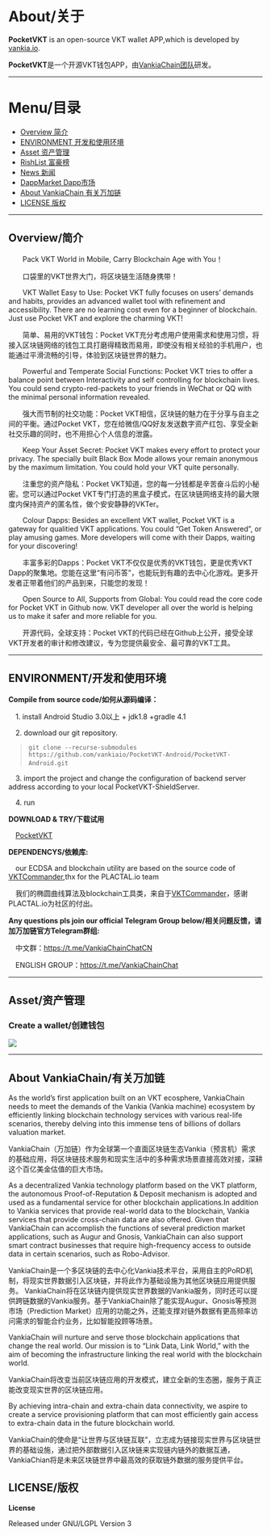# About/关于

**PocketVKT** is an open-source VKT wallet APP,which is developed by [vankia.io](https://vankia.io).

**PocketVKT**是一个开源VKT钱包APP，由[VankiaChain团队](https://vankia.io)研发。

-------------------------------

# Menu/目录
+ [Overview  简介](#1)
+ [ENVIRONMENT  开发和使用环境](#2)
+ [Asset 资产管理](#3)
+ [RishList  富豪榜](#4)
+ [News 新闻](#5)
+ [DappMarket  Dapp市场](#6)
+ [About VankiaChain  有关万加链](#7)
+ [LICENSE  版权](#8)

------------------------------

<h2 id="1">Overview/简介</h2>

&emsp;&emsp;Pack VKT World in Mobile, Carry Blockchain Age with You！

&emsp;&emsp;口袋里的VKT世界大门，将区块链生活随身携带！
   
&emsp;&emsp;VKT Wallet Easy to Use: Pocket VKT fully focuses on users’ demands and habits, provides an advanced wallet tool with refinement and accessibility. There are no learning cost even for a beginner of blockchain. Just use Pocket VKT and explore the charming VKT!

&emsp;&emsp;简单、易用的VKT钱包：Pocket VKT充分考虑用户使用需求和使用习惯，将接入区块链网络的钱包工具打磨得精致而易用，即使没有相关经验的手机用户，也能通过平滑流畅的引导，体验到区块链世界的魅力。

&emsp;&emsp;Powerful and Temperate Social Functions: Pocket VKT tries to offer a balance point between Interactivity and self controlling for blockchain lives. You could send crypto-red-packets to your friends in WeChat or QQ with the minimal personal information revealed.

&emsp;&emsp;强大而节制的社交功能：Pocket VKT相信，区块链的魅力在于分享与自主之间的平衡。通过Pocket VKT，您在给微信/QQ好友发送数字资产红包、享受全新社交乐趣的同时，也不用担心个人信息的泄露。

&emsp;&emsp;Keep Your Asset Secret: Pocket VKT makes every effort to protect your privacy. The specially built Black Box Mode allows your remain anonymous by the maximum limitation. You could hold your VKT quite personally.

&emsp;&emsp;注重您的资产隐私：Pocket VKT知道，您的每一分钱都是辛苦奋斗后的小秘密。您可以通过Pocket VKT专门打造的黑盒子模式，在区块链网络支持的最大限度内保持资产的匿名性，做个安安静静的VKTer。
    
&emsp;&emsp;Colour Dapps: Besides an excellent VKT wallet, Pocket VKT is a gateway for qualitied VKT applications. You could “Get Token Answered”, or play amusing games. More developers will come with their Dapps, waiting for your discovering!

&emsp;&emsp;丰富多彩的Dapps：Pocket VKT不仅仅是优秀的VKT钱包，更是优秀VKT Dapp的聚集地。您能在这里“有问币答”，也能玩到有趣的去中心化游戏。更多开发者正带着他们的产品到来，只能您的发现！


&emsp;&emsp;Open Source to All, Supports from Global: You could read the core code for Pocket VKT in Github now. VKT developer all over the world is helping us to make it safer and more reliable for you.

&emsp;&emsp;开源代码，全球支持：Pocket VKT的代码已经在Github上公开，接受全球VKT开发者的审计和修改建议，专为您提供最安全、最可靠的VKT工具。

------------------------------
<h2 id="2">ENVIRONMENT/开发和使用环境</h2>

**Compile from source code/如何从源码编译：**

&emsp;1. install Android Studio 3.0以上 + jdk1.8 +gradle 4.1

&emsp;2. download our git repository.
>`git clone --recurse-submodules https://github.com/vankiaio/PocketVKT-Android/PocketVKT-Android.git` 

&emsp;3. import the project and change the configuration of backend server address according to your local PocketVKT-ShieldServer.

&emsp;4. run

**DOWNLOAD & TRY/下载试用**

&emsp;[PocketVKT](https://pocketvkt.com/)


**DEPENDENCYS/依赖库:**

&emsp;our ECDSA and blockchain utility are based on the source code of [VKTCommander](https://github.com/plactal/VktCommander),thx for the PLACTAL.io team

&emsp;我们的椭圆曲线算法及blockchain工具类，来自于[VKTCommander](https://github.com/plactal/VktCommander)，感谢PLACTAL.io为社区的付出。


**Any questions pls join our official Telegram Group below/相关问题反馈，请加万加链官方Telegram群组:**

&emsp;中文群：https://t.me/VankiaChainChatCN

&emsp;ENGLISH GROUP：https://t.me/VankiaChainChat

------------------------------

<h2 id="3">Asset/资产管理</h2>

### Create a wallet/创建钱包
![](https://github.com/VankiaChain/PocketVKT/raw/master/screenshots/wallet.PNG)


------------------------------
<h2 id="7">About VankiaChain/有关万加链</h2>

As the world’s first application built on an VKT ecosphere, VankiaChain needs to meet the demands of the Vankia (Vankia machine) ecosystem by efficiently linking blockchain technology services with various real-life scenarios, thereby delving into this immense tens of billions of dollars valuation market.

VankiaChain（万加链）作为全球第一个直面区块链生态Vankia（预言机）需求的基础应用，将区块链技术服务和现实生活中的多种需求场景直接高效对接，深耕这个百亿美金估值的巨大市场。

As a decentralized Vankia technology platform based on the VKT platform, the autonomous Proof-of-Reputation & Deposit mechanism is adopted and used as a fundamental service for other blockchain applications.In addition to Vankia services that provide real-world data to the blockchain, Vankia services that provide cross-chain data are also offered. Given that VankiaChain can accomplish the functions of several prediction market applications, such as Augur and Gnosis, VankiaChain can also support smart contract businesses that require high-frequency access to outside data in certain scenarios, such as Robo-Advisor.

VankiaChain是一个多区块链的去中心化Vankia技术平台，采用自主的PoRD机制，将现实世界数据引入区块链，并将此作为基础设施为其他区块链应用提供服务。
VankiaChain将在区块链内提供现实世界数据的Vankia服务，同时还可以提供跨链数据的Vankia服务。基于VankiaChain除了能实现Augur、Gnosis等预测市场（Prediction Market）应用的功能之外，还能支撑对链外数据有更高频率访问需求的智能合约业务，比如智能投顾等场景。

VankiaChain will nurture and serve those blockchain applications that change the real world. Our mission is to “Link Data, Link World,” with the aim of becoming the infrastructure linking the real world with the blockchain world.

VankiaChain将改变当前区块链应用的开发模式，建立全新的生态圈，服务于真正能改变现实世界的区块链应用。

By achieving intra-chain and extra-chain data connectivity, we aspire to create a service provisioning platform that can most efficiently gain access to extra-chain data in the future blockchain world.

VankiaChain的使命是“让世界与区块链互联”，立志成为链接现实世界与区块链世界的基础设施，通过把外部数据引入区块链来实现链内链外的数据互通，VankiaChian将是未来区块链世界中最高效的获取链外数据的服务提供平台。

<h2 id="8">LICENSE/版权</h2>

**License**

Released under GNU/LGPL Version 3
